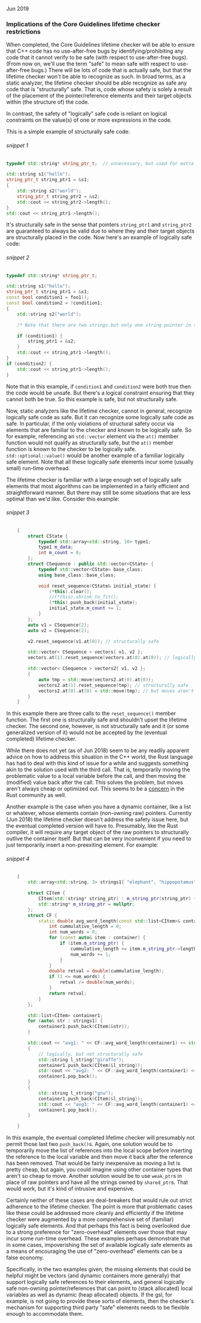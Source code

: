 Jun 2019

### Implications of the Core Guidelines lifetime checker restrictions

When completed, the Core Guidelines lifetime checker will be able to ensure that C++ code has no use-after-free bugs by identifying/prohibiting any code that it cannot verify to be safe (with respect to use-after-free bugs). (From now on, we'll use the term "safe" to mean safe with respect to use-after-free bugs.) There will be lots of code that is actually safe, but that the lifetime checker won't be able to recognize as such. In broad terms, as a static analyzer, the lifetime checker should be able recognize as safe any code that is "structurally" safe. That is, code whose safety is solely a result of the placement of the pointer/reference elements and their target objects within (the structure of) the code.

In contrast, the safety of "logically" safe code is reliant on logical constraints on the value(s) of one or more expressions in the code.

This is a simple example of structurally safe code:

###### *snippet 1*
```cpp
typedef std::string* string_ptr_t; 	// unnecessary, but used for extra clarity

std::string s1("hello");
string_ptr_t string_ptr1 = &s1;
{
	std::string s2("world");
	string_ptr_t string_ptr2 = &s2;
	std::cout << string_ptr2->length();
}
std::cout << string_ptr1->length();
```

It's structurally safe in the sense that pointers `string_ptr1` and `string_ptr2` are guaranteed to always be valid due to where they and their target objects are structurally placed in the code. Now here's an example of logically safe code:

###### *snippet 2*
```cpp
typedef std::string* string_ptr_t;

std::string s1("hello");
string_ptr_t string_ptr1 = &s1;
const bool condition1 = foo1();
const bool condition2 = !condition1;
{
	std::string s2("world");

	/* Note that there are two strings but only one string pointer in this example. */

	if (condition1) {
		string_ptr1 = &s2;
	}
	std::cout << string_ptr1->length();
}
if (condition2) {
	std::cout << string_ptr1->length();
}
```

Note that in this example, if `condition1` and `condition2` were both true then the code would be unsafe. But there's a logical constraint ensuring that they cannot both be true. So this example is safe, but not structurally safe.

Now, static analyzers like the lifetime checker, cannot in general, recognize logically safe code as safe. But it can recognize some logically safe code as safe. In particular, if the only violations of structural safety occur via elements that are familiar to the checker and known to be logically safe. So for example, referencing an `std::vector` element via the `at()` member function would not qualify as structurally safe, but the `at()` member function is known to the checker to be logically safe. `std::optional::value()` would be another example of a familiar logically safe element. Note that all these logically safe elements incur some (usually small) run-time overhead.

The lifetime checker is familiar with a large enough set of logically safe elements that most algorithms can be implemented in a fairly efficient and straightforward manner. But there may still be some situations that are less optimal than we'd like. Consider this example:

###### *snippet 3*
```cpp
	{
		struct CState {
			typedef std::array<std::string, 10> type1;
			type1 m_data;
			int m_count = 0;
		};
		struct CSequence : public std::vector<CState> {
			typedef std::vector<CState> base_class;
			using base_class::base_class;

			void reset_sequence(CState& initial_state) {
				(*this).clear();
				//(*this).shrink_to_fit();
				(*this).push_back(initial_state);
				initial_state.m_count += 1;
			}
		};
		auto v1 = CSequence(2);
		auto v2 = CSequence(2);

		v2.reset_sequence(v1.at(0)); // structurally safe

		std::vector< CSequence > vectors{ v1, v2 };
		vectors.at(1).reset_sequence(vectors.at(0).at(0)); // logically, but not structurally safe

		std::vector< CSequence > vectors2{ v1, v2 };
		{
			auto tmp = std::move(vectors2.at(0).at(0));
			vectors2.at(1).reset_sequence(tmp); // structurally safe
			vectors2.at(0).at(0) = std::move(tmp); // but moves aren't always cheap
		}
	}
```

In this example there are three calls to the `reset_sequence()` member function. The first one is structurally safe and shouldn't upset the lifetime checker. The second one, however, is not structurally safe and it (or some generalized version of it) would not be accepted by the (eventual completed) lifetime checker.

While there does not yet (as of Jun 2018) seem to be any readily apparent advice on how to address this situation in the C++ world, the Rust language has had to deal with this kind of issue for a while and suggests something akin to the solution used with the third call. That is, temporarily moving the problematic value to a local variable before the call, and then moving the (modified) value back after the call. This solves the problem, but moves aren't always cheap or optimized out. This seems to be a [concern](https://www.reddit.com/r/rust/comments/8ts6b4/is_anyone_else_worried_of_performance_issues_due) in the Rust community as well.

Another example is the case when you have a dynamic container, like a list or whatever, whose elements contain (non-owning raw) pointers. Currently (Jun 2018) the lifetime checker doesn't address the safety issue here, but the eventual completed version will have to. Presumably, like the Rust compiler, it will require any target object of the raw pointers to structurally outlive the container itself. But that can be very inconvenient if you need to just temporarily insert a non-preexiting element. For example:

###### *snippet 4*
```cpp
	{
		std::array<std::string, 3> strings1{ "elephant", "hippopotamus", "rhinoceros" };

		struct CItem {
			CItem(std::string* string_ptr) : m_string_ptr(string_ptr) {}
			std::string* m_string_ptr = nullptr;
		};
		struct CF {
			static double avg_word_length(const std::list<CItem>& container) {
				int cummulative_length = 0;
				int num_words = 0;
				for (const auto& item : container) {
					if (item.m_string_ptr) {
						cummulative_length += item.m_string_ptr->length();
						num_words += 1;
					}
				}
				double retval = double(cummulative_length);
				if (1 <= num_words) {
					retval /= double(num_words);
				}
				return retval;
			}
		};

		std::list<CItem> container1;
		for (auto& str : strings1) {
			container1.push_back(CItem(&str));
		}

		std::cout << "avg1: " << CF::avg_word_length(container1) << std::endl;
		{
			// logically, but not structurally safe
			std::string l_string("giraffe");
			container1.push_back(CItem(&l_string));
			std::cout << "avg2: " << CF::avg_word_length(container1) << std::endl;
			container1.pop_back();
		}
		{
			std::string l_string("gnu");
			container1.push_back(CItem(&l_string));
			std::cout << "avg3: " << CF::avg_word_length(container1) << std::endl;
			container1.pop_back();
		}

	}
```

In this example, the eventual completed lifetime checker will presumably not permit those last two `push_back()`s. Again, one solution would be to temporarily move the list of references into the local scope before inserting the reference to the local variable and then move it back after the reference has been removed. That would be fairly inexpensive as moving a list is pretty cheap, but again, you could imagine using other container types that aren't so cheap to move. Another solution would be to use `weak_ptr`s in place of raw pointers and have all the strings owned by `shared_ptr`s. That would work, but it's kind of intrusive and expensive. 

Certainly neither of these cases are deal-breakers that would rule out strict adherence to the lifetime checker. The point is more that problematic cases like these could be addressed more cleanly and efficiently if the lifetime checker were augmented by a more comprehensive set of (familiar) logically safe elements. And that perhaps this fact is being overlooked due to a strong preference for "zero-overhead" elements over those that may incur some run-time overhead. These examples perhaps demonstrate that in some cases, impoverishing the set of available logically safe elements as a means of encouraging the use of "zero-overhead" elements can be a false economy. 

Specifically, in the two examples given, the missing elements that could be helpful might be vectors (and dynamic containers more generally) that support logically safe references to their elements, and general logically safe non-owning pointer/references that can point to (stack allocated) local variables as well as dynamic (heap allocated) objects. If the gsl, for example, is not going to provide these sorts of elements, then the checker's mechanism for supporting third party "safe" elements needs to be flexible enough to accommodate them.

